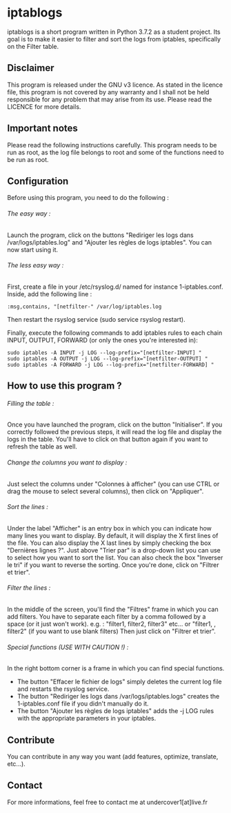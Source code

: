 # iptablogs
iptablogs is a short program written in Python 3.7.2 as a student project. Its goal is to make it easier to filter and sort the logs from  iptables, specifically on the Filter table.

## Disclaimer
This program is released under the GNU v3 licence. As stated in the licence file, this program is not covered by any warranty and I shall not be held responsible for any problem that may arise from its use.
Please read the LICENCE for more details.

## Important notes
Please read the following instructions carefully.
This program needs to be run as root, as the log file belongs to root and some of the functions need to be run as root.

## Configuration
Before using this program, you need to do the following :

###### The easy way : 
Launch the program, click on the buttons "Rediriger les logs dans /var/logs/iptables.log" and "Ajouter les règles de logs iptables". 
You can now start using it.

###### The less easy way :
First, create a file in your /etc/rsyslog.d/ named for instance 1-iptables.conf.
Inside, add the following line : 
```
:msg,contains, "[netfilter-" /var/log/iptables.log
```
Then restart the rsyslog service (sudo service rsyslog restart).

Finally, execute the following commands to add iptables rules to each chain INPUT, OUTPUT, FORWARD (or only the ones you're interested in):
```
sudo iptables -A INPUT -j LOG --log-prefix="[netfilter-INPUT] "
sudo iptables -A OUTPUT -j LOG --log-prefix="[netfilter-OUTPUT] "
sudo iptables -A FORWARD -j LOG --log-prefix="[netfilter-FORWARD] "
```

## How to use this program ?
###### Filling the table :
Once you have launched the program, click on the button "Initialiser". If you correctly followed the previous steps, it will read the log file and display the logs in the table. You'll have to click on that button again if you want to refresh the table as well.

###### Change the columns you want to display : 
Just select the columns under "Colonnes à afficher" (you can use CTRL or drag the mouse to select several columns), then click on "Appliquer".

###### Sort the lines : 
Under the label "Afficher" is an entry box in which you can indicate how many lines you want to display. By default, it will display the X first lines of the file. You can also display the X last lines by simply checking the box "Dernières lignes ?".
Just above "Trier par" is a drop-down list you can use to select how you want to sort the list. You can also check the box "Inverser le tri" if you want to reverse the sorting.
Once you're done, click on "Filtrer et trier".

###### Filter the lines : 
In the middle of the screen, you'll find the "Filtres" frame in which you can add filters. You have to separate each filter by a comma followed by a space (or it just won't work). 
e.g. : "filter1, filter2, filter3" etc...
or "filter1, , filter2" (if you want to use blank filters)
Then just click on "Filtrer et trier".

###### Special functions (USE WITH CAUTION !) :
In the right bottom corner is a frame in which you can find special functions.
- The button "Effacer le fichier de logs" simply deletes the current log file and restarts the rsyslog service.
- The button "Rediriger les logs dans /var/logs/iptables.logs" creates the 1-iptables.conf file if you didn't manually do it.
- The button "Ajouter les règles de logs iptables" adds the -j LOG rules with the appropriate parameters in your iptables.

## Contribute
You can contribute in any way you want (add features, optimize, translate, etc...).

## Contact
For more informations, feel free to contact me at undercover1[at]live.fr
